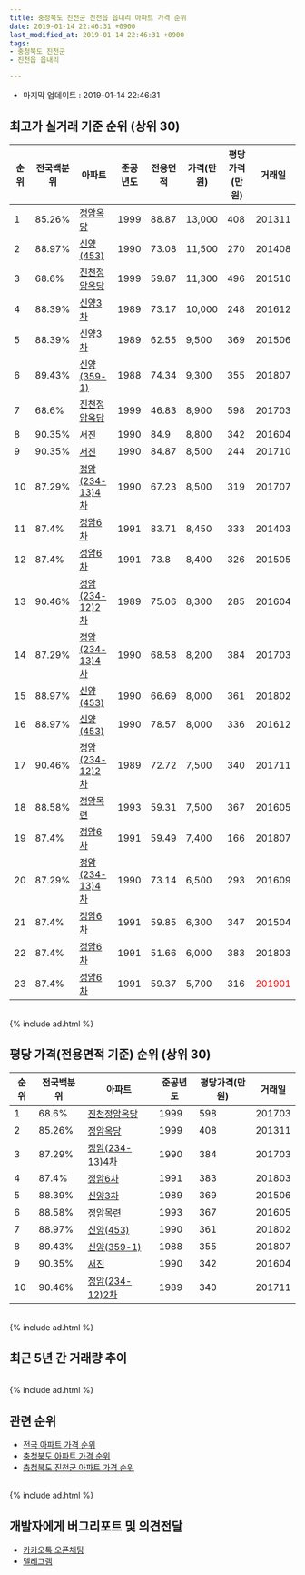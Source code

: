 ```yaml
---
title: 충청북도 진천군 진천읍 읍내리 아파트 가격 순위
date: 2019-01-14 22:46:31 +0900
last_modified_at: 2019-01-14 22:46:31 +0900
tags:
- 충청북도 진천군
- 진천읍 읍내리

---
```


* 마지막 업데이트 : 2019-01-14 22:46:31

## 최고가 실거래 기준 순위 (상위 30)


|순위|전국백분위|아파트|준공년도|전용면적|가격(만원)|평당가격(만원)|거래일|
|---|---|---|---|---|---|---|---|
|1|85.26%|[정암옥당](https://search.naver.com/search.naver?query=%EC%B6%A9%EC%B2%AD%EB%B6%81%EB%8F%84+%EC%A7%84%EC%B2%9C%EA%B5%B0+%EC%A7%84%EC%B2%9C%EC%9D%8D+%EC%9D%8D%EB%82%B4%EB%A6%AC+%EC%A0%95%EC%95%94%EC%98%A5%EB%8B%B9)|1999|88.87|13,000|408|201311|
|2|88.97%|[신양(453)](https://search.naver.com/search.naver?query=%EC%B6%A9%EC%B2%AD%EB%B6%81%EB%8F%84+%EC%A7%84%EC%B2%9C%EA%B5%B0+%EC%A7%84%EC%B2%9C%EC%9D%8D+%EC%9D%8D%EB%82%B4%EB%A6%AC+%EC%8B%A0%EC%96%91%28453%29)|1990|73.08|11,500|270|201408|
|3|68.6%|[진천정암옥당](https://search.naver.com/search.naver?query=%EC%B6%A9%EC%B2%AD%EB%B6%81%EB%8F%84+%EC%A7%84%EC%B2%9C%EA%B5%B0+%EC%A7%84%EC%B2%9C%EC%9D%8D+%EC%9D%8D%EB%82%B4%EB%A6%AC+%EC%A7%84%EC%B2%9C%EC%A0%95%EC%95%94%EC%98%A5%EB%8B%B9)|1999|59.87|11,300|496|201510|
|4|88.39%|[신양3차](https://search.naver.com/search.naver?query=%EC%B6%A9%EC%B2%AD%EB%B6%81%EB%8F%84+%EC%A7%84%EC%B2%9C%EA%B5%B0+%EC%A7%84%EC%B2%9C%EC%9D%8D+%EC%9D%8D%EB%82%B4%EB%A6%AC+%EC%8B%A0%EC%96%913%EC%B0%A8)|1989|73.17|10,000|248|201612|
|5|88.39%|[신양3차](https://search.naver.com/search.naver?query=%EC%B6%A9%EC%B2%AD%EB%B6%81%EB%8F%84+%EC%A7%84%EC%B2%9C%EA%B5%B0+%EC%A7%84%EC%B2%9C%EC%9D%8D+%EC%9D%8D%EB%82%B4%EB%A6%AC+%EC%8B%A0%EC%96%913%EC%B0%A8)|1989|62.55|9,500|369|201506|
|6|89.43%|[신양(359-1)](https://search.naver.com/search.naver?query=%EC%B6%A9%EC%B2%AD%EB%B6%81%EB%8F%84+%EC%A7%84%EC%B2%9C%EA%B5%B0+%EC%A7%84%EC%B2%9C%EC%9D%8D+%EC%9D%8D%EB%82%B4%EB%A6%AC+%EC%8B%A0%EC%96%91%28359-1%29)|1988|74.34|9,300|355|201807|
|7|68.6%|[진천정암옥당](https://search.naver.com/search.naver?query=%EC%B6%A9%EC%B2%AD%EB%B6%81%EB%8F%84+%EC%A7%84%EC%B2%9C%EA%B5%B0+%EC%A7%84%EC%B2%9C%EC%9D%8D+%EC%9D%8D%EB%82%B4%EB%A6%AC+%EC%A7%84%EC%B2%9C%EC%A0%95%EC%95%94%EC%98%A5%EB%8B%B9)|1999|46.83|8,900|598|201703|
|8|90.35%|[서진](https://search.naver.com/search.naver?query=%EC%B6%A9%EC%B2%AD%EB%B6%81%EB%8F%84+%EC%A7%84%EC%B2%9C%EA%B5%B0+%EC%A7%84%EC%B2%9C%EC%9D%8D+%EC%9D%8D%EB%82%B4%EB%A6%AC+%EC%84%9C%EC%A7%84)|1990|84.9|8,800|342|201604|
|9|90.35%|[서진](https://search.naver.com/search.naver?query=%EC%B6%A9%EC%B2%AD%EB%B6%81%EB%8F%84+%EC%A7%84%EC%B2%9C%EA%B5%B0+%EC%A7%84%EC%B2%9C%EC%9D%8D+%EC%9D%8D%EB%82%B4%EB%A6%AC+%EC%84%9C%EC%A7%84)|1990|84.87|8,500|244|201710|
|10|87.29%|[정암(234-13)4차](https://search.naver.com/search.naver?query=%EC%B6%A9%EC%B2%AD%EB%B6%81%EB%8F%84+%EC%A7%84%EC%B2%9C%EA%B5%B0+%EC%A7%84%EC%B2%9C%EC%9D%8D+%EC%9D%8D%EB%82%B4%EB%A6%AC+%EC%A0%95%EC%95%94%28234-13%294%EC%B0%A8)|1990|67.23|8,500|319|201707|
|11|87.4%|[정암6차](https://search.naver.com/search.naver?query=%EC%B6%A9%EC%B2%AD%EB%B6%81%EB%8F%84+%EC%A7%84%EC%B2%9C%EA%B5%B0+%EC%A7%84%EC%B2%9C%EC%9D%8D+%EC%9D%8D%EB%82%B4%EB%A6%AC+%EC%A0%95%EC%95%946%EC%B0%A8)|1991|83.71|8,450|333|201403|
|12|87.4%|[정암6차](https://search.naver.com/search.naver?query=%EC%B6%A9%EC%B2%AD%EB%B6%81%EB%8F%84+%EC%A7%84%EC%B2%9C%EA%B5%B0+%EC%A7%84%EC%B2%9C%EC%9D%8D+%EC%9D%8D%EB%82%B4%EB%A6%AC+%EC%A0%95%EC%95%946%EC%B0%A8)|1991|73.8|8,400|326|201505|
|13|90.46%|[정암(234-12)2차](https://search.naver.com/search.naver?query=%EC%B6%A9%EC%B2%AD%EB%B6%81%EB%8F%84+%EC%A7%84%EC%B2%9C%EA%B5%B0+%EC%A7%84%EC%B2%9C%EC%9D%8D+%EC%9D%8D%EB%82%B4%EB%A6%AC+%EC%A0%95%EC%95%94%28234-12%292%EC%B0%A8)|1989|75.06|8,300|285|201604|
|14|87.29%|[정암(234-13)4차](https://search.naver.com/search.naver?query=%EC%B6%A9%EC%B2%AD%EB%B6%81%EB%8F%84+%EC%A7%84%EC%B2%9C%EA%B5%B0+%EC%A7%84%EC%B2%9C%EC%9D%8D+%EC%9D%8D%EB%82%B4%EB%A6%AC+%EC%A0%95%EC%95%94%28234-13%294%EC%B0%A8)|1990|68.58|8,200|384|201703|
|15|88.97%|[신양(453)](https://search.naver.com/search.naver?query=%EC%B6%A9%EC%B2%AD%EB%B6%81%EB%8F%84+%EC%A7%84%EC%B2%9C%EA%B5%B0+%EC%A7%84%EC%B2%9C%EC%9D%8D+%EC%9D%8D%EB%82%B4%EB%A6%AC+%EC%8B%A0%EC%96%91%28453%29)|1990|66.69|8,000|361|201802|
|16|88.97%|[신양(453)](https://search.naver.com/search.naver?query=%EC%B6%A9%EC%B2%AD%EB%B6%81%EB%8F%84+%EC%A7%84%EC%B2%9C%EA%B5%B0+%EC%A7%84%EC%B2%9C%EC%9D%8D+%EC%9D%8D%EB%82%B4%EB%A6%AC+%EC%8B%A0%EC%96%91%28453%29)|1990|78.57|8,000|336|201612|
|17|90.46%|[정암(234-12)2차](https://search.naver.com/search.naver?query=%EC%B6%A9%EC%B2%AD%EB%B6%81%EB%8F%84+%EC%A7%84%EC%B2%9C%EA%B5%B0+%EC%A7%84%EC%B2%9C%EC%9D%8D+%EC%9D%8D%EB%82%B4%EB%A6%AC+%EC%A0%95%EC%95%94%28234-12%292%EC%B0%A8)|1989|72.72|7,500|340|201711|
|18|88.58%|[정암목련](https://search.naver.com/search.naver?query=%EC%B6%A9%EC%B2%AD%EB%B6%81%EB%8F%84+%EC%A7%84%EC%B2%9C%EA%B5%B0+%EC%A7%84%EC%B2%9C%EC%9D%8D+%EC%9D%8D%EB%82%B4%EB%A6%AC+%EC%A0%95%EC%95%94%EB%AA%A9%EB%A0%A8)|1993|59.31|7,500|367|201605|
|19|87.4%|[정암6차](https://search.naver.com/search.naver?query=%EC%B6%A9%EC%B2%AD%EB%B6%81%EB%8F%84+%EC%A7%84%EC%B2%9C%EA%B5%B0+%EC%A7%84%EC%B2%9C%EC%9D%8D+%EC%9D%8D%EB%82%B4%EB%A6%AC+%EC%A0%95%EC%95%946%EC%B0%A8)|1991|59.49|7,400|166|201807|
|20|87.29%|[정암(234-13)4차](https://search.naver.com/search.naver?query=%EC%B6%A9%EC%B2%AD%EB%B6%81%EB%8F%84+%EC%A7%84%EC%B2%9C%EA%B5%B0+%EC%A7%84%EC%B2%9C%EC%9D%8D+%EC%9D%8D%EB%82%B4%EB%A6%AC+%EC%A0%95%EC%95%94%28234-13%294%EC%B0%A8)|1990|73.14|6,500|293|201609|
|21|87.4%|[정암6차](https://search.naver.com/search.naver?query=%EC%B6%A9%EC%B2%AD%EB%B6%81%EB%8F%84+%EC%A7%84%EC%B2%9C%EA%B5%B0+%EC%A7%84%EC%B2%9C%EC%9D%8D+%EC%9D%8D%EB%82%B4%EB%A6%AC+%EC%A0%95%EC%95%946%EC%B0%A8)|1991|59.85|6,300|347|201504|
|22|87.4%|[정암6차](https://search.naver.com/search.naver?query=%EC%B6%A9%EC%B2%AD%EB%B6%81%EB%8F%84+%EC%A7%84%EC%B2%9C%EA%B5%B0+%EC%A7%84%EC%B2%9C%EC%9D%8D+%EC%9D%8D%EB%82%B4%EB%A6%AC+%EC%A0%95%EC%95%946%EC%B0%A8)|1991|51.66|6,000|383|201803|
|23|87.4%|[정암6차](https://search.naver.com/search.naver?query=%EC%B6%A9%EC%B2%AD%EB%B6%81%EB%8F%84+%EC%A7%84%EC%B2%9C%EA%B5%B0+%EC%A7%84%EC%B2%9C%EC%9D%8D+%EC%9D%8D%EB%82%B4%EB%A6%AC+%EC%A0%95%EC%95%946%EC%B0%A8)|1991|59.37|5,700|316|<span style="color:red">201901</span>|


<br>
{% include ad.html %}
<br>

## 평당 가격(전용면적 기준) 순위 (상위 30)


|순위|전국백분위|아파트|준공년도|평당가격(만원)|거래일|
|---|---|---|---|---|---|
|1|68.6%|[진천정암옥당](https://search.naver.com/search.naver?query=%EC%B6%A9%EC%B2%AD%EB%B6%81%EB%8F%84+%EC%A7%84%EC%B2%9C%EA%B5%B0+%EC%A7%84%EC%B2%9C%EC%9D%8D+%EC%9D%8D%EB%82%B4%EB%A6%AC+%EC%A7%84%EC%B2%9C%EC%A0%95%EC%95%94%EC%98%A5%EB%8B%B9)|1999|598|201703|
|2|85.26%|[정암옥당](https://search.naver.com/search.naver?query=%EC%B6%A9%EC%B2%AD%EB%B6%81%EB%8F%84+%EC%A7%84%EC%B2%9C%EA%B5%B0+%EC%A7%84%EC%B2%9C%EC%9D%8D+%EC%9D%8D%EB%82%B4%EB%A6%AC+%EC%A0%95%EC%95%94%EC%98%A5%EB%8B%B9)|1999|408|201311|
|3|87.29%|[정암(234-13)4차](https://search.naver.com/search.naver?query=%EC%B6%A9%EC%B2%AD%EB%B6%81%EB%8F%84+%EC%A7%84%EC%B2%9C%EA%B5%B0+%EC%A7%84%EC%B2%9C%EC%9D%8D+%EC%9D%8D%EB%82%B4%EB%A6%AC+%EC%A0%95%EC%95%94%28234-13%294%EC%B0%A8)|1990|384|201703|
|4|87.4%|[정암6차](https://search.naver.com/search.naver?query=%EC%B6%A9%EC%B2%AD%EB%B6%81%EB%8F%84+%EC%A7%84%EC%B2%9C%EA%B5%B0+%EC%A7%84%EC%B2%9C%EC%9D%8D+%EC%9D%8D%EB%82%B4%EB%A6%AC+%EC%A0%95%EC%95%946%EC%B0%A8)|1991|383|201803|
|5|88.39%|[신양3차](https://search.naver.com/search.naver?query=%EC%B6%A9%EC%B2%AD%EB%B6%81%EB%8F%84+%EC%A7%84%EC%B2%9C%EA%B5%B0+%EC%A7%84%EC%B2%9C%EC%9D%8D+%EC%9D%8D%EB%82%B4%EB%A6%AC+%EC%8B%A0%EC%96%913%EC%B0%A8)|1989|369|201506|
|6|88.58%|[정암목련](https://search.naver.com/search.naver?query=%EC%B6%A9%EC%B2%AD%EB%B6%81%EB%8F%84+%EC%A7%84%EC%B2%9C%EA%B5%B0+%EC%A7%84%EC%B2%9C%EC%9D%8D+%EC%9D%8D%EB%82%B4%EB%A6%AC+%EC%A0%95%EC%95%94%EB%AA%A9%EB%A0%A8)|1993|367|201605|
|7|88.97%|[신양(453)](https://search.naver.com/search.naver?query=%EC%B6%A9%EC%B2%AD%EB%B6%81%EB%8F%84+%EC%A7%84%EC%B2%9C%EA%B5%B0+%EC%A7%84%EC%B2%9C%EC%9D%8D+%EC%9D%8D%EB%82%B4%EB%A6%AC+%EC%8B%A0%EC%96%91%28453%29)|1990|361|201802|
|8|89.43%|[신양(359-1)](https://search.naver.com/search.naver?query=%EC%B6%A9%EC%B2%AD%EB%B6%81%EB%8F%84+%EC%A7%84%EC%B2%9C%EA%B5%B0+%EC%A7%84%EC%B2%9C%EC%9D%8D+%EC%9D%8D%EB%82%B4%EB%A6%AC+%EC%8B%A0%EC%96%91%28359-1%29)|1988|355|201807|
|9|90.35%|[서진](https://search.naver.com/search.naver?query=%EC%B6%A9%EC%B2%AD%EB%B6%81%EB%8F%84+%EC%A7%84%EC%B2%9C%EA%B5%B0+%EC%A7%84%EC%B2%9C%EC%9D%8D+%EC%9D%8D%EB%82%B4%EB%A6%AC+%EC%84%9C%EC%A7%84)|1990|342|201604|
|10|90.46%|[정암(234-12)2차](https://search.naver.com/search.naver?query=%EC%B6%A9%EC%B2%AD%EB%B6%81%EB%8F%84+%EC%A7%84%EC%B2%9C%EA%B5%B0+%EC%A7%84%EC%B2%9C%EC%9D%8D+%EC%9D%8D%EB%82%B4%EB%A6%AC+%EC%A0%95%EC%95%94%28234-12%292%EC%B0%A8)|1989|340|201711|


<br>
{% include ad.html %}
<br>

## 최근 5년 간 거래량 추이


<div style="width:100%;">
    <canvas id="deal_progress" height="250"></canvas>
</div>

<script>
new Chart(document.getElementById("deal_progress"), {
    type: 'line',
    data: {
        labels: ['201401','201402','201403','201404','201405','201406','201407','201408','201409','201410','201411','201412','201501','201502','201503','201504','201505','201506','201507','201508','201509','201510','201511','201512','201601','201602','201603','201604','201605','201606','201607','201608','201609','201610','201611','201612','201701','201702','201703','201704','201705','201706','201707','201708','201709','201710','201711','201712','201801','201802','201803','201804','201805','201806','201807','201808','201809','201810','201811','201812','201901'],
        datasets: [{
            label: '실거래 수',
            pointRadius: 1,
            data: [1, 0, 2, 0, 1, 0, 0, 3, 0, 0, 0, 0, 1, 0, 2, 3, 1, 1, 0, 0, 1, 2, 0, 0, 1, 2, 1, 2, 2, 0, 0, 1, 2, 0, 1, 3, 1, 1, 3, 0, 0, 1, 1, 0, 0, 1, 4, 0, 0, 3, 3, 3, 1, 0, 3, 0, 0, 1, 0, 0, 1],
            borderColor: "rgba(255, 201, 14, 1)",
            backgroundColor: "rgba(255, 201, 14, 0.5)",
            fill: true,
        }]
    },
    options: {
        responsive: true,
        title: {
            display: true,
            text: '5년간 거래량 추이'
        },
        tooltips: {
            mode: 'index',
            intersect: false,
        },
        hover: {
            mode: 'nearest',
            intersect: true
        },
        scales: {
            xAxes: [{
                display: true,
                scaleLabel: {
                    display: true,
                    labelString: '년/월'
                }
            }],
            yAxes: [{
                display: true,
                ticks: {
                    suggestedMin: 0,
                },
                scaleLabel: {
                    display: true,
                    labelString: '실거래 수'
                }
            }]
        }
    }
});

</script>


<br>
{% include ad.html %}
<br>

## 관련 순위

- [전국 아파트 가격 순위](https://inasie.github.io/apt-ranking/전국)
- [충청북도 아파트 가격 순위](https://inasie.github.io/apt-ranking/충청북도)
- [충청북도 진천군 아파트 가격 순위](https://inasie.github.io/apt-ranking/충청북도-진천군)


<br>
{% include ad.html %}
<br>

## 개발자에게 버그리포트 및 의견전달

- [카카오톡 오픈채팅](https://open.kakao.com/o/gLJUAP4)
- [텔레그램](https://t.me/inasie)

